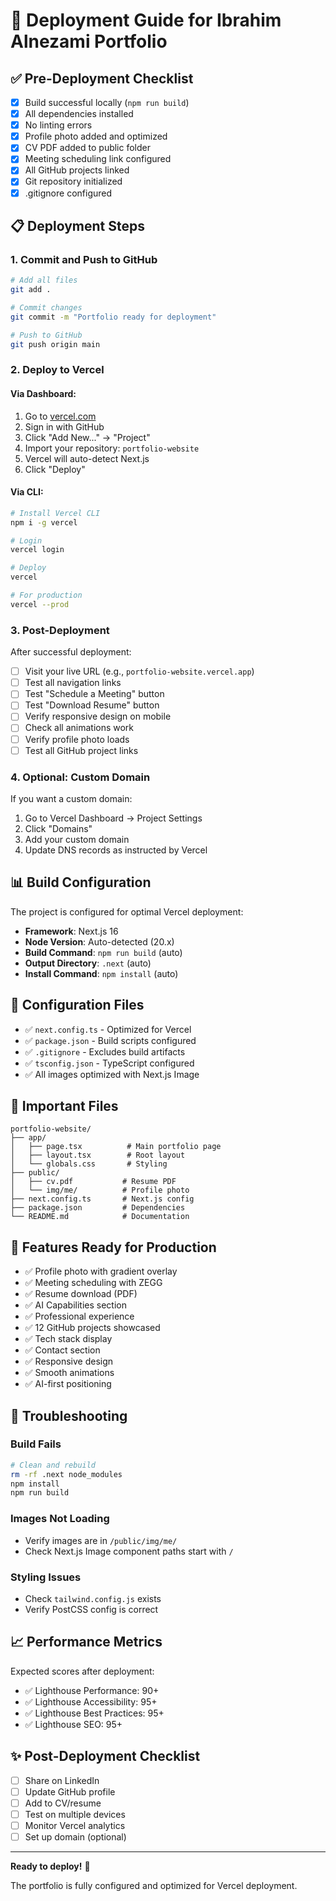 # 🚀 Deployment Guide for Ibrahim Alnezami Portfolio

## ✅ Pre-Deployment Checklist

- [x] Build successful locally (`npm run build`)
- [x] All dependencies installed
- [x] No linting errors
- [x] Profile photo added and optimized
- [x] CV PDF added to public folder
- [x] Meeting scheduling link configured
- [x] All GitHub projects linked
- [x] Git repository initialized
- [x] .gitignore configured

## 📋 Deployment Steps

### 1. Commit and Push to GitHub

```bash
# Add all files
git add .

# Commit changes
git commit -m "Portfolio ready for deployment"

# Push to GitHub
git push origin main
```

### 2. Deploy to Vercel

#### Via Dashboard:
1. Go to [vercel.com](https://vercel.com)
2. Sign in with GitHub
3. Click "Add New..." → "Project"
4. Import your repository: `portfolio-website`
5. Vercel will auto-detect Next.js
6. Click "Deploy"

#### Via CLI:
```bash
# Install Vercel CLI
npm i -g vercel

# Login
vercel login

# Deploy
vercel

# For production
vercel --prod
```

### 3. Post-Deployment

After successful deployment:

- [ ] Visit your live URL (e.g., `portfolio-website.vercel.app`)
- [ ] Test all navigation links
- [ ] Test "Schedule a Meeting" button
- [ ] Test "Download Resume" button
- [ ] Verify responsive design on mobile
- [ ] Check all animations work
- [ ] Verify profile photo loads
- [ ] Test all GitHub project links

### 4. Optional: Custom Domain

If you want a custom domain:

1. Go to Vercel Dashboard → Project Settings
2. Click "Domains"
3. Add your custom domain
4. Update DNS records as instructed by Vercel

## 📊 Build Configuration

The project is configured for optimal Vercel deployment:

- **Framework**: Next.js 16
- **Node Version**: Auto-detected (20.x)
- **Build Command**: `npm run build` (auto)
- **Output Directory**: `.next` (auto)
- **Install Command**: `npm install` (auto)

## 🔧 Configuration Files

- ✅ `next.config.ts` - Optimized for Vercel
- ✅ `package.json` - Build scripts configured
- ✅ `.gitignore` - Excludes build artifacts
- ✅ `tsconfig.json` - TypeScript configured
- ✅ All images optimized with Next.js Image

## 📁 Important Files

```
portfolio-website/
├── app/
│   ├── page.tsx          # Main portfolio page
│   ├── layout.tsx        # Root layout
│   └── globals.css       # Styling
├── public/
│   ├── cv.pdf           # Resume PDF
│   └── img/me/          # Profile photo
├── next.config.ts       # Next.js config
├── package.json         # Dependencies
└── README.md            # Documentation
```

## 🎯 Features Ready for Production

- ✅ Profile photo with gradient overlay
- ✅ Meeting scheduling with ZEGG
- ✅ Resume download (PDF)
- ✅ AI Capabilities section
- ✅ Professional experience
- ✅ 12 GitHub projects showcased
- ✅ Tech stack display
- ✅ Contact section
- ✅ Responsive design
- ✅ Smooth animations
- ✅ AI-first positioning

## 🚨 Troubleshooting

### Build Fails
```bash
# Clean and rebuild
rm -rf .next node_modules
npm install
npm run build
```

### Images Not Loading
- Verify images are in `/public/img/me/`
- Check Next.js Image component paths start with `/`

### Styling Issues
- Check `tailwind.config.js` exists
- Verify PostCSS config is correct

## 📈 Performance Metrics

Expected scores after deployment:
- ✅ Lighthouse Performance: 90+
- ✅ Lighthouse Accessibility: 95+
- ✅ Lighthouse Best Practices: 95+
- ✅ Lighthouse SEO: 95+

## ✨ Post-Deployment Checklist

- [ ] Share on LinkedIn
- [ ] Update GitHub profile
- [ ] Add to CV/resume
- [ ] Test on multiple devices
- [ ] Monitor Vercel analytics
- [ ] Set up domain (optional)

---

**Ready to deploy!** 🚀

The portfolio is fully configured and optimized for Vercel deployment.

